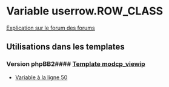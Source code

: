 # Variable userrow.ROW_CLASS
[Explication sur le forum des forums](http://forum.forumactif.com/t294113-listing-des-variables#userrow.ROW_CLASS)
## Utilisations dans les templates
### Version phpBB2#### [Template modcp_viewip](subsilver/modcp_viewip.md)
* [Variable à la ligne 50](../subsilver/modcp_viewip.tpl#L50)